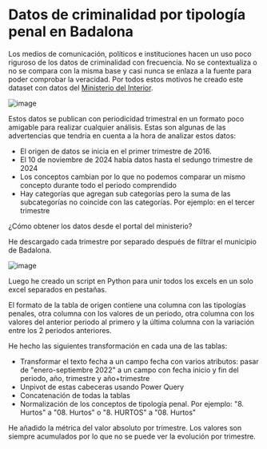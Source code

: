 # Datos de criminalidad por tipología penal en Badalona
Los medios de comunicación, políticos e instituciones hacen un uso poco riguroso de los datos de criminalidad con frecuencia. No se contextualiza o no se compara con la misma base y casi nunca se enlaza a la fuente para poder comprobar la veracidad. Por todos estos motivos he creado este dataset con datos del [Ministerio del Interior](https://estadisticasdecriminalidad.ses.mir.es/publico/portalestadistico/balances.html).

![image](https://github.com/user-attachments/assets/03700369-ca91-4e3c-bae0-d953987700f0)


Estos datos se publican con periodicidad trimestral en un formato poco amigable para realizar cualquier análisis. Estas son algunas de las advertencias que tendría en cuenta a la hora de analizar estos datos:
- El origen de datos se inicia en el primer trimestre de 2016.
- El 10 de noviembre de 2024 había datos hasta el sedungo trimestre de 2024
- Los conceptos cambian por lo que no podemos comparar un mismo concepto durante todo el periodo comprendido
- Hay categorías que agregan sub categorías pero la suma de las subcategorías no coincide con las categorías. Por ejemplo: en el tercer trimestre

¿Cómo obtener los datos desde el portal del ministerio?

He descargado cada trimestre por separado después de filtrar el municipio de Badalona.

![image](https://github.com/user-attachments/assets/0c5ac74a-07b6-474a-9ebe-85ed368ec5ff)


Luego he creado un script en Python para unir todos los excels en un solo excel separados en pestañas.

El formato de la tabla de origen contiene una columna con las tipologías penales, otra columna con los valores de un periodo, otra columna con los valores del anterior periodo al primero y la última columna con la variación entre los 2 periodos anteriores.

He hecho las siguientes transformación en cada una de las tablas:
- Transformar el texto fecha a un campo fecha con varios atributos: pasar de "enero-septiembre 2022" a un campo con fecha inicio y fin del periodo, año, trimestre y año+trimestre
- Unpivot de estas cabeceras usando Power Query
- Concatenación de todas la tablas
- Normalización de los conceptos de tipología penal. Por ejemplo: "8. Hurtos" a "08. Hurtos" o "8. HURTOS" a "08. Hurtos"

He añadido la métrica del valor absoluto por trimestre. Los valores son siempre acumulados por lo que no se puede ver la evolución por trimestre.


